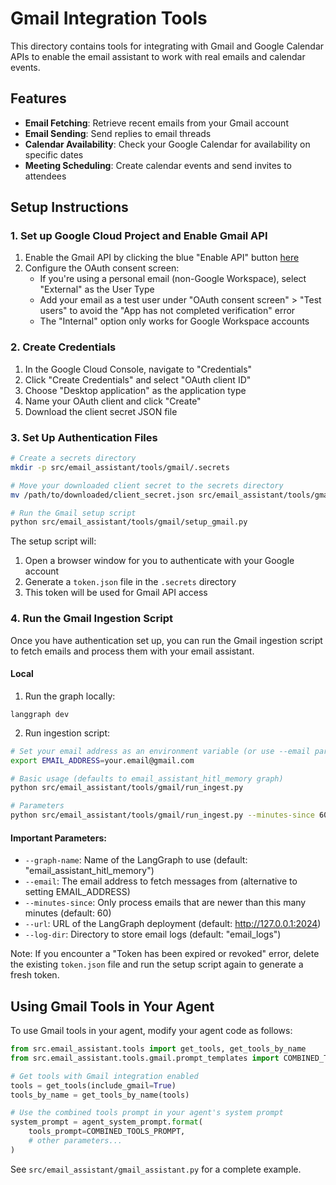 # Gmail Integration Tools

This directory contains tools for integrating with Gmail and Google Calendar APIs to enable the email assistant to work with real emails and calendar events.

## Features

- **Email Fetching**: Retrieve recent emails from your Gmail account
- **Email Sending**: Send replies to email threads
- **Calendar Availability**: Check your Google Calendar for availability on specific dates
- **Meeting Scheduling**: Create calendar events and send invites to attendees

## Setup Instructions

### 1. Set up Google Cloud Project and Enable Gmail API

1. Enable the Gmail API by clicking the blue "Enable API" button [here](https://developers.google.com/gmail/api/quickstart/python#enable_the_api)
2. Configure the OAuth consent screen:
   - If you're using a personal email (non-Google Workspace), select "External" as the User Type
   - Add your email as a test user under "OAuth consent screen" > "Test users" to avoid the "App has not completed verification" error
   - The "Internal" option only works for Google Workspace accounts

### 2. Create Credentials

1. In the Google Cloud Console, navigate to "Credentials"
2. Click "Create Credentials" and select "OAuth client ID"
3. Choose "Desktop application" as the application type
4. Name your OAuth client and click "Create"
5. Download the client secret JSON file

### 3. Set Up Authentication Files

```bash
# Create a secrets directory
mkdir -p src/email_assistant/tools/gmail/.secrets

# Move your downloaded client secret to the secrets directory
mv /path/to/downloaded/client_secret.json src/email_assistant/tools/gmail/.secrets/secrets.json

# Run the Gmail setup script
python src/email_assistant/tools/gmail/setup_gmail.py
```

The setup script will:
1. Open a browser window for you to authenticate with your Google account
2. Generate a `token.json` file in the `.secrets` directory
3. This token will be used for Gmail API access

### 4. Run the Gmail Ingestion Script

Once you have authentication set up, you can run the Gmail ingestion script to fetch emails and process them with your email assistant.

#### Local 

1. Run the graph locally:
```
langgraph dev
```

2. Run ingestion script:
```bash
# Set your email address as an environment variable (or use --email parameter)
export EMAIL_ADDRESS=your.email@gmail.com

# Basic usage (defaults to email_assistant_hitl_memory graph)
python src/email_assistant/tools/gmail/run_ingest.py

# Parameters 
python src/email_assistant/tools/gmail/run_ingest.py --minutes-since 60 --rerun 1 --early 0 --email your.email@gmail.com
```

#### Important Parameters:
- `--graph-name`: Name of the LangGraph to use (default: "email_assistant_hitl_memory")
- `--email`: The email address to fetch messages from (alternative to setting EMAIL_ADDRESS)
- `--minutes-since`: Only process emails that are newer than this many minutes (default: 60)
- `--url`: URL of the LangGraph deployment (default: http://127.0.0.1:2024)
- `--log-dir`: Directory to store email logs (default: "email_logs")

Note: If you encounter a "Token has been expired or revoked" error, delete the existing `token.json` file and run the setup script again to generate a fresh token.

## Using Gmail Tools in Your Agent

To use Gmail tools in your agent, modify your agent code as follows:

```python
from src.email_assistant.tools import get_tools, get_tools_by_name
from src.email_assistant.tools.gmail.prompt_templates import COMBINED_TOOLS_PROMPT

# Get tools with Gmail integration enabled
tools = get_tools(include_gmail=True)
tools_by_name = get_tools_by_name(tools)

# Use the combined tools prompt in your agent's system prompt
system_prompt = agent_system_prompt.format(
    tools_prompt=COMBINED_TOOLS_PROMPT,
    # other parameters...
)
```

See `src/email_assistant/gmail_assistant.py` for a complete example.